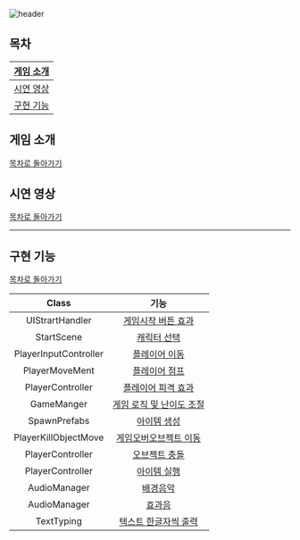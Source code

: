 ![header](https://capsule-render.vercel.app/api?type=slice&color=071952&height=300&section=header&text=DreamsComeTrue&fontSize=90&fontColor=EEEEEE)

## 목차

| [게임 소개](#게임-소개) |
| :---: |
| [시연 영상](#시연-영상) |
| [구현 기능](#구현-기능) |


## 게임 소개

[목차로 돌아가기](#목차)



## 시연 영상

[목차로 돌아가기](#목차)

***



## 구현 기능

[목차로 돌아가기](#목차)

| Class | 기능 |
| :---: | :---: |
| UIStrartHandler | [게임시작 버튼 효과](https://github.com/phw97123/B10_DreamsComeTrue/blob/bf7207c8b19e0b0063812ae7663a9d35052f8c89/Assets/Scripts/UIStartHandler.cs#L68-L81) |
| StartScene | [캐릭터 선택](https://github.com/phw97123/B10_DreamsComeTrue/blob/bf7207c8b19e0b0063812ae7663a9d35052f8c89/Assets/Scripts/StartSceneManager.cs#L67-L119) |
| PlayerInputController | [플레이어 이동](https://github.com/phw97123/B10_DreamsComeTrue/blob/bf7207c8b19e0b0063812ae7663a9d35052f8c89/Assets/Scripts/PlayerMove/PlayerInputController.cs#L9-L30) |
| PlayerMoveMent | [플레이어 점프](https://github.com/phw97123/B10_DreamsComeTrue/blob/bf7207c8b19e0b0063812ae7663a9d35052f8c89/Assets/Scripts/PlayerMove/PlayerMoveMent.cs#L41-L49) |
| PlayerController | [플레이어 피격 효과](https://github.com/phw97123/B10_DreamsComeTrue/blob/bf7207c8b19e0b0063812ae7663a9d35052f8c89/Assets/Scripts/PlayerMove/PlayerController.cs#L132-L143) |
| GameManger | [게임 로직 및 난이도 조절](https://github.com/phw97123/B10_DreamsComeTrue/blob/bf7207c8b19e0b0063812ae7663a9d35052f8c89/Assets/Scripts/GameManager.cs#L135-L157) |
| SpawnPrefabs | [아이템 생성](https://github.com/phw97123/B10_DreamsComeTrue/blob/bf7207c8b19e0b0063812ae7663a9d35052f8c89/Assets/Scripts/ObjectsFall/SpawnPrefabs.cs#L62-L80) |
| PlayerKillObjectMove | [게임오버오브젝트 이동](https://github.com/phw97123/B10_DreamsComeTrue/blob/bf7207c8b19e0b0063812ae7663a9d35052f8c89/Assets/Scripts/ObjectsFall/PlayerKillObjectMove.cs#L21-L59) |
| PlayerController | [오브젝트 충돌](https://github.com/phw97123/B10_DreamsComeTrue/blob/bf7207c8b19e0b0063812ae7663a9d35052f8c89/Assets/Scripts/PlayerMove/PlayerController.cs#L86-L130) |
| PlayerController | [아이템 실행](https://github.com/phw97123/B10_DreamsComeTrue/blob/bf7207c8b19e0b0063812ae7663a9d35052f8c89/Assets/Scripts/PlayerMove/PlayerController.cs#L151-L300) |
| AudioManager | [배경음악](https://github.com/phw97123/B10_DreamsComeTrue/blob/bf7207c8b19e0b0063812ae7663a9d35052f8c89/Assets/Scripts/AudioManager.cs#L90-L100) |
| AudioManager | [효과음](https://github.com/phw97123/B10_DreamsComeTrue/blob/bf7207c8b19e0b0063812ae7663a9d35052f8c89/Assets/Scripts/AudioManager.cs#L102C25-L122) |
| TextTyping | [텍스트 한글자씩 출력](https://github.com/phw97123/B10_DreamsComeTrue/blob/bf7207c8b19e0b0063812ae7663a9d35052f8c89/Assets/Scripts/TextTyping.cs#L25-L46) |


